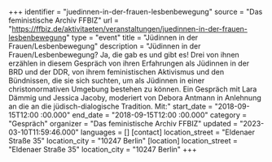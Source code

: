 +++
identifier = "juedinnen-in-der-frauen-lesbenbewegung"
source = "Das feministische Archiv FFBIZ"
url = "https://ffbiz.de/aktivitaeten/veranstaltungen/juedinnen-in-der-frauen-lesbenbewegung"
type = "event"
title = "Jüdinnen in der Frauen/Lesbenbewegung"
description = "Jüdinnen in der Frauen/Lesbenbewegung? Ja, die gab es und gibt es! Drei von ihnen erzählen in diesem Gespräch von ihren Erfahrungen als Jüdinnen in der BRD und der DDR, von ihrem feministischen Aktivismus und den Bündnissen, die sie sich suchten, um als Jüdinnen in einer christonormativen Umgebung bestehen zu können. Ein Gespräch mit Lara Dämmig und Jessica Jacoby, moderiert von Debora Antmann in Anlehnung an die an die jüdisch-dialogische Tradition. Mit:"
start_date = "2018-09-15T12:00 :00.000"
end_date = "2018-09-15T12:00 :00.000"
category = "Gespräch"
organizer = "Das feministische Archiv FFBIZ"
updated = "2023-03-10T11:59:46.000"
languages = []
[contact]
location_street = "Eldenaer Straße 35"
location_city = "10247 Berlin"
[location]
location_street = "Eldenaer Straße 35"
location_city = "10247 Berlin"
+++